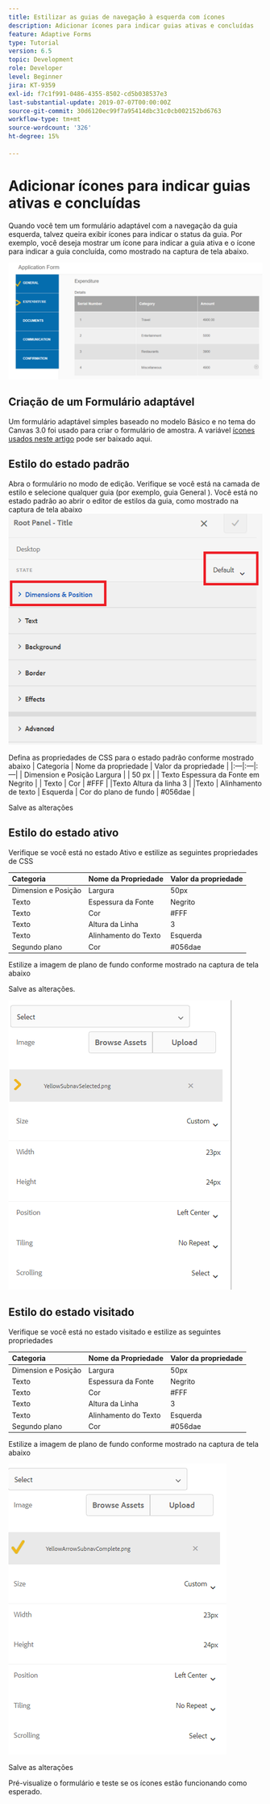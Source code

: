 ```yaml
---
title: Estilizar as guias de navegação à esquerda com ícones
description: Adicionar ícones para indicar guias ativas e concluídas
feature: Adaptive Forms
type: Tutorial
version: 6.5
topic: Development
role: Developer
level: Beginner
jira: KT-9359
exl-id: f7c1f991-0486-4355-8502-cd5b038537e3
last-substantial-update: 2019-07-07T00:00:00Z
source-git-commit: 30d6120ec99f7a95414dbc31c0cb002152bd6763
workflow-type: tm+mt
source-wordcount: '326'
ht-degree: 15%

---
```


# Adicionar ícones para indicar guias ativas e concluídas

Quando você tem um formulário adaptável com a navegação da guia esquerda, talvez queira exibir ícones para indicar o status da guia. Por exemplo, você deseja mostrar um ícone para indicar a guia ativa e o ícone para indicar a guia concluída, como mostrado na captura de tela abaixo.

![espaçamento da barra de ferramentas](assets/active-completed.png)

## Criação de um Formulário adaptável

Um formulário adaptável simples baseado no modelo Básico e no tema do Canvas 3.0 foi usado para criar o formulário de amostra.
A variável [ícones usados neste artigo](assets/icons.zip) pode ser baixado aqui.


## Estilo do estado padrão

Abra o formulário no modo de edição. Verifique se você está na camada de estilo e selecione qualquer guia (por exemplo, guia General ).
Você está no estado padrão ao abrir o editor de estilos da guia, como mostrado na captura de tela abaixo
![guia de navegação](assets/navigation-tab.png)

Defina as propriedades de CSS para o estado padrão conforme mostrado abaixo | Categoria | Nome da propriedade | Valor da propriedade | |:—|:—|:—| | Dimension e Posição Largura | | 50 px | | Texto Espessura da Fonte em Negrito | | Texto | Cor | #FFF | |Texto Altura da linha 3 | |Texto | Alinhamento de texto | Esquerda | Cor do plano de fundo | #056dae |

Salve as alterações

## Estilo do estado ativo

Verifique se você está no estado Ativo e estilize as seguintes propriedades de CSS

| Categoria | Nome da Propriedade | Valor da propriedade |
|:---|:---|:---|
| Dimension e Posição | Largura | 50px |
| Texto | Espessura da Fonte | Negrito |
| Texto | Cor | #FFF |
| Texto | Altura da Linha | 3 |
| Texto | Alinhamento do Texto | Esquerda |
| Segundo plano | Cor | #056dae |

Estilize a imagem de plano de fundo conforme mostrado na captura de tela abaixo

Salve as alterações.



![estado ativo](assets/active-state.png)

## Estilo do estado visitado

Verifique se você está no estado visitado e estilize as seguintes propriedades

| Categoria | Nome da Propriedade | Valor da propriedade |
|:---|:---|:---|
| Dimension e Posição | Largura | 50px |
| Texto | Espessura da Fonte | Negrito |
| Texto | Cor | #FFF |
| Texto | Altura da Linha | 3 |
| Texto | Alinhamento do Texto | Esquerda |
| Segundo plano | Cor | #056dae |

Estilize a imagem de plano de fundo conforme mostrado na captura de tela abaixo


![estado visitado](assets/visited-state.png)

Salve as alterações

Pré-visualize o formulário e teste se os ícones estão funcionando como esperado.
